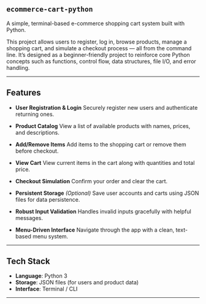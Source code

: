 
## `ecommerce-cart-python`

A simple, terminal-based e-commerce shopping cart system built with Python.

This project allows users to register, log in, browse products, manage a shopping cart, and simulate a checkout process — all from the command line. It’s designed as a beginner-friendly project to reinforce core Python concepts such as functions, control flow, data structures, file I/O, and error handling.

---

## Features

* **User Registration & Login**
  Securely register new users and authenticate returning ones.

* **Product Catalog**
  View a list of available products with names, prices, and descriptions.

* **Add/Remove Items**
  Add items to the shopping cart or remove them before checkout.

* **View Cart**
  View current items in the cart along with quantities and total price.

* **Checkout Simulation**
  Confirm your order and clear the cart.

* **Persistent Storage** *(Optional)*
  Save user accounts and carts using JSON files for data persistence.

* **Robust Input Validation**
  Handles invalid inputs gracefully with helpful messages.

* **Menu-Driven Interface**
  Navigate through the app with a clean, text-based menu system.

---

## Tech Stack

* **Language**: Python 3
* **Storage**: JSON files (for users and product data)
* **Interface**: Terminal / CLI

---

